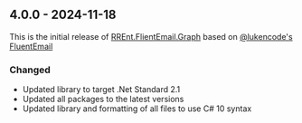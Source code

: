 ﻿## 4.0.0 - 2024-11-18

This is the initial release of [RREnt.FlientEmail.Graph](https://github.com/RoLYroLLsEnterprises/RREnt.FluentEmail/tree/main/src/Senders/FluentEmail.Graph) based on [@lukencode's FluentEmail](https://github.com/lukencode/FluentEmail)

### Changed
- Updated library to target .Net Standard 2.1
- Updated all packages to the latest versions
- Updated library and formatting of all files to use C# 10 syntax
